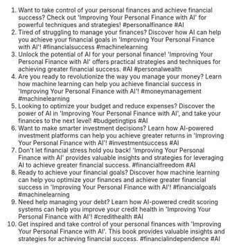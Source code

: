 1. Want to take control of your personal finances and achieve financial success? Check out 'Improving Your Personal Finance with AI' for powerful techniques and strategies! #personalfinance #AI
2. Tired of struggling to manage your finances? Discover how AI can help you achieve your financial goals in 'Improving Your Personal Finance with AI'! #financialsuccess #machinelearning
3. Unlock the potential of AI for your personal finance! 'Improving Your Personal Finance with AI' offers practical strategies and techniques for achieving greater financial success. #AI #personalwealth
4. Are you ready to revolutionize the way you manage your money? Learn how machine learning can help you achieve financial success in 'Improving Your Personal Finance with AI'! #moneymanagement #machinelearning
5. Looking to optimize your budget and reduce expenses? Discover the power of AI in 'Improving Your Personal Finance with AI', and take your finances to the next level! #budgetingtips #AI
6. Want to make smarter investment decisions? Learn how AI-powered investment platforms can help you achieve greater returns in 'Improving Your Personal Finance with AI'! #investmentsuccess #AI
7. Don't let financial stress hold you back! 'Improving Your Personal Finance with AI' provides valuable insights and strategies for leveraging AI to achieve greater financial success. #financialfreedom #AI
8. Ready to achieve your financial goals? Discover how machine learning can help you optimize your finances and achieve greater financial success in 'Improving Your Personal Finance with AI'! #financialgoals #machinelearning
9. Need help managing your debt? Learn how AI-powered credit scoring systems can help you improve your credit health in 'Improving Your Personal Finance with AI'! #credithealth #AI
10. Get inspired and take control of your personal finances with 'Improving Your Personal Finance with AI'. This book provides valuable insights and strategies for achieving financial success. #financialindependence #AI
